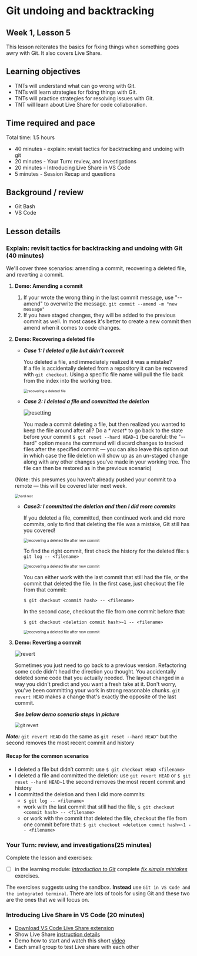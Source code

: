 # Git undoing and backtracking

## Week 1, Lesson 5

This lesson reiterates the basics for fixing things when something goes awry with Git. It also covers Live Share.

## Learning objectives

* TNTs will understand what can go wrong with Git.
* TNTs will learn strategies for fixing things with Git.
* TNTs will practice strategies for resolving issues with Git.
* TNT will learn about Live Share for code collaboration.

## Time required and pace

Total time: 1.5 hours

* 40 minutes - explain: revisit tactics for backtracking and undoing with git
* 20 minutes - Your Turn: review, and investigations
* 20 minutes - Introducing Live Share in VS Code
* 5 minutes - Session Recap and questions

## Background / review

* Git Bash
* VS Code

## Lesson details

### Explain: revisit tactics for backtracking and undoing with Git (40 minutes)

We'll cover three scenarios: amending a commit, recovering a deleted file, and reverting a commit.

1. **Demo: Amending a commit**
    1. If your wrote the wrong thing in the last commit message, use "--amend" to overwrite the message. `git commit --amend -m "new message"`
    2. If you have staged changes, they will be added to the previous commit as well. In most cases it's better to create a new commit then amend when it comes to code changes.

2. **Demo: Recovering a deleted file**
    * ***Case 1: I deleted a file but didn’t commit***
  
      You deleted a file, and immediately realized it was a mistake?  
      If a file is accidentally deleted from a repository it can be recovered with `git checkout`. Using a specific file name will pull the file back from the index into the working tree.

      <img src="https://github.com/tnt-summer-academy/Curriculum-2022/blob/main/Week%201/images/[ENG1.5]recovering-a-deleted-file.png" alt="recovering a deleted file" style="zoom:65%;" />


    * ***Case 2: I deleted a file and committed the deletion***
    
        ![resetting](https://github.com/tnt-summer-academy/Curriculum/blob/main/Week%201/images/[ENG1.5]-resetting.png)
    
        You made a commit deleting a file, but then realized you wanted to keep the file around after all? 
        Do a * *reset** to go back to the state before your commit `$ git reset --hard HEAD~1` (be careful: the "--hard" option means the command will discard changes to tracked files after the specified commit — you can also leave this option out in which case the file deletion will show up as an un-staged change along with any other changes you’ve made in your working tree. The file can then be restored as in the previous scenario)

    (Note: this presumes you haven’t already pushed your commit to a remote — this will be covered later next week.
    
    <img src="https://github.com/tnt-summer-academy/Curriculum-2022/blob/main/Week%201/images/[ENG1.5]recovering-a-deleted-file-aftercommit.png" alt="hard rest" style="zoom:65%;" />
    
    * ***Case3: I committed the deletion and then I did more commits***
  
      If you deleted a file, committed, then continued work and did more commits, only to find that deleting the file was a mistake, Git still has you covered! 
      
      <img src="https://github.com/tnt-summer-academy/Curriculum-2022/blob/main/Week%201/images/[ENG1.5]recover-deleted-after-newcommit-p1.png" alt="recovering a deleted file after new commit" style="zoom:70%;" />
      
      To find the right commit, first check the history for the deleted file: `$ git log -- <filename>` 
    
      <img src="https://github.com/tnt-summer-academy/Curriculum-2022/blob/main/Week%201/images/[ENG1.5]-hash-for-needed-file.png" alt="recovering a deleted file after new commit" style="zoom:70%;" />
    
      You can either work with the last commit that still had the file, or the commit that deleted the file. In the first case, just checkout the file from that commit: 
    
      `$ git checkout <commit hash> -- <filename>`
    
      In the second case, checkout the file from one commit before that:
    
      `$ git checkout <deletion commit hash>~1 -- <filename>`
    
      <img src="https://github.com/tnt-summer-academy/Curriculum-2022/blob/main/Week%201/images/[ENG1.5]recover-deleted-after-newcommit-p2.png" alt="recovering a deleted file after new commit" style="zoom:70%;" />

3. **Demo: Reverting a commit**

   ![revert](https://github.com/tnt-summer-academy/Curriculum/blob/main/Week%201/images/[ENG1.5]-revert.png)

    Sometimes you just need to go back to a previous version. Refactoring some code didn't head the direction you thought. You accidentally deleted some code that you actually needed. The layout changed in a way you didn't predict and you want a fresh take at it. Don't worry, you've been committing your work in strong reasonable chunks.
    `git revert HEAD` makes a change that's exactly the opposite of the last commit.

    ***See below demo scenario steps in picture***

    <img src="https://github.com/tnt-summer-academy/Curriculum-2022/blob/main/Week%201/images/[ENG1.5]gitRevert.png" alt="git revert" style="zoom:85%;" /> 

***Note:*** `git revert HEAD` do the same as `git reset --hard HEAD^` but the second removes the most recent commit and history

#### Recap for the common scenarios

* I deleted a file but didn’t commit: use `$ git checkout HEAD <filename>`
* I deleted a file and committed the deletion: use `git revert HEAD` or `$ git reset --hard HEAD~1` the second removes the most recent commit and history
* I committed the deletion and then I did more commits: 
  * `$ git log -- <filename>` 
  * work with the last commit that still had the file, `$ git checkout <commit hash> -- <filename>`
  * or work with the commit that deleted the file, checkout the file from one commit before that: `$ git checkout <deletion commit hash>~1 -- <filename>`

### Your Turn: review, and investigations(25 minutes)

Complete the lesson and exercises: 
* [ ] in the learning module: [_Introduction to Git_](https://docs.microsoft.com/en-us/learn/modules/intro-to-git/) complete [_fix simple mistakes_](https://docs.microsoft.com/en-us/learn/modules/intro-to-git/6-fix-simple-mistakes) exercises.

The exercises suggests using the sandbox. **Instead** use `Git in VS Code and the integrated terminal`. There are lots of tools for using Git and these two are the ones that we will focus on.

### Introducing Live Share in VS Code (20 minutes)

* [Download VS Code Live Share extension](https://marketplace.visualstudio.com/items?itemName=MS-vsliveshare.vsliveshare-pack)
* Show Live Share [instruction details](https://github.com/tnt-summer-academy/Curriculum/blob/main/Reference/VSCode_Live_Share.md)
* Demo how to start and watch this short [video](https://www.youtube.com/watch?v=9QXwSg9-2qQ&feature=emb_title)
* Each small group to test Live share with each other
